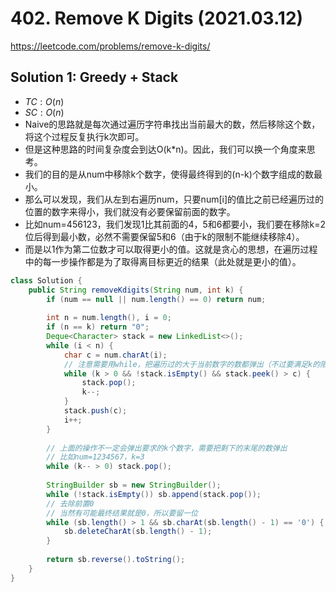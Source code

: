 # 402. Remove K Digits (2021.03.12)

https://leetcode.com/problems/remove-k-digits/

## Solution 1: Greedy + Stack

- $TC:O(n)$
- $SC:O(n)$
- Naive的思路就是每次通过遍历字符串找出当前最大的数，然后移除这个数，将这个过程反复执行k次即可。
- 但是这种思路的时间复杂度会到达O(k*n)。因此，我们可以换一个角度来思考。
- 我们的目的是从num中移除k个数字，使得最终得到的(n-k)个数字组成的数最小。
- 那么可以发现，我们从左到右遍历num，只要num[i]的值比之前已经遍历过的位置的数字来得小，我们就没有必要保留前面的数字。
- 比如num=456123，我们发现1比其前面的4，5和6都要小，我们要在移除k=2位后得到最小数，必然不需要保留5和6（由于k的限制不能继续移除4）。
- 而是以1作为第二位数才可以取得更小的值。这就是贪心的思想，在遍历过程中的每一步操作都是为了取得离目标更近的结果（此处就是更小的值）。

```java
class Solution {
    public String removeKdigits(String num, int k) {
        if (num == null || num.length() == 0) return num;
        
        int n = num.length(), i = 0;
        if (n == k) return "0";
        Deque<Character> stack = new LinkedList<>();
        while (i < n) {
            char c = num.charAt(i);
            // 注意需要用while，把遍历过的大于当前数字的数都弹出（不过要满足k的限制）
            while (k > 0 && !stack.isEmpty() && stack.peek() > c) {
                stack.pop();
                k--;
            }
            stack.push(c);
            i++;
        }
        
        // 上面的操作不一定会弹出要求的k个数字，需要把剩下的末尾的数弹出
        // 比如num=1234567，k=3
        while (k-- > 0) stack.pop();
        
        StringBuilder sb = new StringBuilder();
        while (!stack.isEmpty()) sb.append(stack.pop());
        // 去除前置0
        // 当然有可能最终结果就是0，所以要留一位
        while (sb.length() > 1 && sb.charAt(sb.length() - 1) == '0') {
            sb.deleteCharAt(sb.length() - 1);
        }
        
        return sb.reverse().toString();
    }
}
```